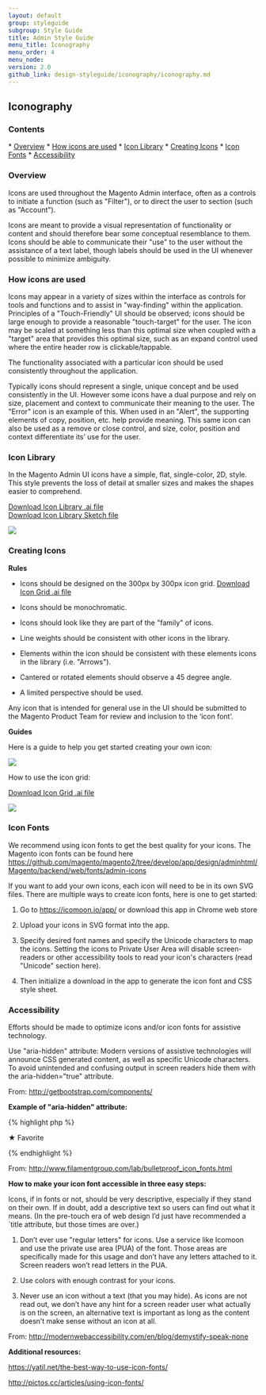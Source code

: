```yaml
---
layout: default
group: styleguide
subgroup: Style Guide
title: Admin Style Guide
menu_title: Iconography
menu_order: 4
menu_node:
version: 2.0
github_link: design-styleguide/iconography/iconography.md
---
```


<h2>Iconography</h2>

<h3>Contents</h3> 
* <a href="#overview">Overview</a>
* <a href="#how-icons-used">How icons are used</a>
* <a href="#icon-library">Icon Library</a>
* <a href="#creating-icons">Creating Icons</a>
* <a href="#icon-fonts">Icon Fonts</a>
* <a href="#accessibility">Accessibility</a>


<h3 id="overview">Overview</h3>

Icons are used throughout the Magento Admin interface, often as a controls to initiate a function (such as "Filter"), or to direct the user to section (such as "Account").

Icons are meant to provide a visual representation of functionality or content and should therefore bear some conceptual resemblance to them. Icons should be able to communicate their "use" to the user without the assistance of a text label, though labels should be used in the UI whenever possible to minimize ambiguity.


<h3 id="how-icons-used">How icons are used</h3>

Icons may appear in a variety of sizes within the interface as controls for tools and functions and to assist in "way-finding" within the application.  Principles of a "Touch-Friendly" UI should be observed; icons should be large enough to provide a reasonable "touch-target" for the user.  The icon may be scaled at something less than this optimal size when coupled with a "target" area that provides this optimal size, such as an expand control used where the entire header row is clickable/tappable.

The functionality associated with a particular icon should be used consistently throughout the application.

Typically icons should represent a single, unique concept and be used consistently in the UI. However some icons have a dual purpose and rely on size, placement and context to communicate their meaning to the user.  The "Error" icon is an example of this. When used in an "Alert", the supporting elements of copy, position, etc. help provide meaning.  This same icon can also be used as a remove or close control, and size, color, position and context differentiate its’ use for the user.  


<h3 id="icon-library">Icon Library</h3>

In the Magento Admin UI icons have a simple, flat, single-color, 2D, style. This style prevents the loss of detail at smaller sizes and makes the shapes easier to comprehend.

<a href="src/Magento-icon-library.ai"> Download Icon Library .ai file</a><br>
<a href="src/magento_icon_library.sketch"> Download Icon Library Sketch file</a>

<img src="img/Magento-icon-contact-sheet.png">


<h3 id="creating-icons">Creating Icons</h3>

**Rules**

*	Icons should be designed on the 300px by 300px icon grid. <a href="src/Magento_icon_grid_300x300.ai"> Download Icon Grid .ai file</a>

*	Icons should be monochromatic.

*	Icons should look like they are part of the "family" of icons.

*	Line weights should be consistent with other icons in the library.

*	Elements within the icon should be consistent with these elements icons in the library (i.e. "Arrows").

*	Cantered or rotated elements should observe a 45 degree angle.

*	A limited perspective should be used.

Any icon that is intended for general use in the UI should be submitted to the Magento Product Team for review and inclusion to the ‘icon font’.


**Guides**

Here is a guide to help you get started creating your own icon:

<img src="img/icon-construction-guide.png">


How to use the icon grid:

<a href="src/Magento_icon_grid_300x300.ai"> Download Icon Grid .ai file</a>

<img src="img/using-icon-grid.png">


<h3 id="icon-fonts">Icon Fonts</h3>

We recommend using icon fonts to get the best quality for your icons. The Magento icon fonts can be found here <a href="https://github.com/magento/magento2/tree/develop/app/design/adminhtml/Magento/backend/web/fonts/admin-icons" target="_blank"> https://github.com/magento/magento2/tree/develop/app/design/adminhtml/Magento/backend/web/fonts/admin-icons </a> 

If you want to add your own icons, each icon will need to be in its own SVG files. There are multiple ways to create icon fonts, here is one to get started:


1. Go to <a href="https://icomoon.io/app/" target="_blank"> https://icomoon.io/app/ </a> or download this app in Chrome web store  

2. Upload your icons in SVG format into the app. 

3. Specify desired font names and specify the Unicode characters to map the icons. Setting the icons to Private User Area will disable screen-readers or other accessibility tools to read your icon's characters (read "Unicode" section here). 

4. Then initialize a download in the app to generate the icon font and CSS style sheet. 



<h3 id="accessibility">Accessibility</h3>

Efforts should be made to optimize icons and/or icon fonts for assistive technology.  

Use "aria-hidden" attribute: 
Modern versions of assistive technologies will announce CSS generated content, as well as specific Unicode characters. To avoid unintended and confusing output in screen readers hide them with the aria-hidden="true" attribute. 

From: <a href="http://getbootstrap.com/components/" target="_blank">http://getbootstrap.com/components/</a>


**Example of "aria-hidden" attribute:**

{% highlight php %}
<style>
  .icon-star:before { content: "★ "; }
</style>

<span><span class="icon-star" aria-hidden="true"></span>Favorite</span>

{% endhighlight %}

From: <a href="http://www.filamentgroup.com/lab/bulletproof_icon_fonts.html" target="_blank">http://www.filamentgroup.com/lab/bulletproof_icon_fonts.html</a>


**How to make your icon font accessible in three easy steps:**

Icons, if in fonts or not, should be very descriptive, especially if they stand on their own. If in doubt, add a descriptive text so users can find out what it means. (In the pre-touch era of web design I’d just have recommended a `title attribute, but those times are over.)

1.	Don’t ever use "regular letters" for icons. Use a service like Icomoon and use the private use area (PUA) of the font. Those areas are specifically made for this usage and don’t have any letters attached to it. Screen readers won’t read letters in the PUA.

2.	Use colors with enough contrast for your icons.

3.	Never use an icon without a text (that you may hide). As icons are not read out, we don’t have any hint for a screen reader user what actually is on the screen, an alternative text is important as long as the content doesn’t make sense without an icon at all. 

From: <a href="http://modernwebaccessibility.com/en/blog/demystify-speak-none" target="_blank"> http://modernwebaccessibility.com/en/blog/demystify-speak-none </a>


**Additional resources:**

<a href="https://yatil.net/the-best-way-to-use-icon-fonts/
" target="_blank">https://yatil.net/the-best-way-to-use-icon-fonts/</a>

<a href="http://pictos.cc/articles/using-icon-fonts/
" target="_blank">http://pictos.cc/articles/using-icon-fonts/</a>


